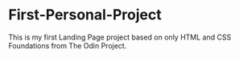 # First-Personal-Project
This is my first Landing Page project based on only HTML and CSS Foundations from The Odin Project. 
